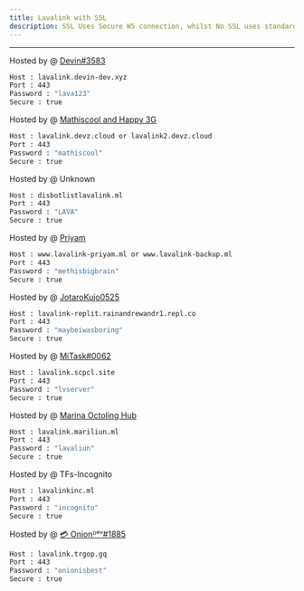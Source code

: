 ```yaml
---
title: Lavalink with SSL
description: SSL Uses Secure WS connection, whilst No SSL uses standard WS. if you want to use the SSL lavalink you need to make sure your bot uses that protocol.
---
```


---
Hosted by @ [Devin#3583](https://github.com/DevinOfficial)
```bash
Host : lavalink.devin-dev.xyz
Port : 443
Password : "lava123"
Secure : true
```
Hosted by @ [Mathiscool and Happy 3G](https://discord.io/botsuniversity)
```bash
Host : lavalink.devz.cloud or lavalink2.devz.cloud
Port : 443
Password : "mathiscool"
Secure : true
```
Hosted by @ Unknown
```bash
Host : disbotlistlavalink.ml
Port : 443
Password : "LAVA"
Secure : true
```
Hosted by @ [Priyam](https://www.priyam.ml)
```bash
Host : www.lavalink-priyam.ml or www.lavalink-backup.ml
Port : 443
Password : "methisbigbrain"
Secure : true
```
Hosted by @ [JotaroKujo0525](https://github.com/JotaroKujo0525) 
```bash
Host : lavalink-replit.rainandrewandr1.repl.co
Port : 443
Password : "maybeiwasboring"
Secure : true
```

Hosted by @ [MiTask#0062](https://github.com/MrMasrozYTLIVE)
```bash
Host : lavalink.scpcl.site
Port : 443
Password : "lvserver"
Secure : true
```
Hosted by @ [Marina Octoling Hub](https://github.com/Mariliun)
```bash
Host : lavalink.mariliun.ml
Port : 443
Password : "lavaliun"
Secure : true
```
Hosted by @ TFs-Incognito
```bash
Host : lavalinkinc.ml
Port : 443
Password : "incognito"
Secure : true
```
Hosted by @ [💳 Onionᴰᵉᵛ#1885](https://trgop.gq/youtube)
```bash
Host : lavalink.trgop.gq
Port : 443
Password : "onionisbest"
Secure : true
```
